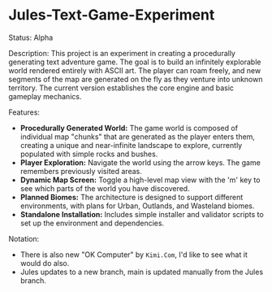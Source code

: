 # Jules-Text-Game-Experiment
Status: Alpha

Description:
This project is an experiment in creating a procedurally generating text adventure game. The goal is to build an infinitely explorable world rendered entirely with ASCII art. The player can roam freely, and new segments of the map are generated on the fly as they venture into unknown territory. The current version establishes the core engine and basic gameplay mechanics.

Features:
- **Procedurally Generated World:** The game world is composed of individual map "chunks" that are generated as the player enters them, creating a unique and near-infinite landscape to explore, currently populated with simple rocks and bushes.
- **Player Exploration:** Navigate the world using the arrow keys. The game remembers previously visited areas.
- **Dynamic Map Screen:** Toggle a high-level map view with the 'm' key to see which parts of the world you have discovered.
- **Planned Biomes:** The architecture is designed to support different environments, with plans for Urban, Outlands, and Wasteland biomes.
- **Standalone Installation:** Includes simple installer and validator scripts to set up the environment and dependencies.

Notation:
- There is also new "OK Computer" by `Kimi.Com`, I'd like to see what it would do also.
- Jules updates  to a new branch, main is updated manually from the Jules branch.
